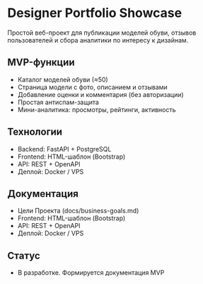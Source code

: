 # Designer Portfolio Showcase

Простой веб-проект для публикации моделей обуви, отзывов пользователей и сбора аналитики по интересу к дизайнам.

## MVP-функции

- Каталог моделей обуви (≈50)
- Страница модели с фото, описанием и отзывами
- Добавление оценки и комментария (без авторизации)
- Простая антиспам-защита
- Мини-аналитика: просмотры, рейтинги, активность

## Технологии

- Backend: FastAPI + PostgreSQL
- Frontend: HTML-шаблон (Bootstrap)
- API: REST + OpenAPI
- Деплой: Docker / VPS

## Документация

- Цели Проекта (docs/business-goals.md)
- Frontend: HTML-шаблон (Bootstrap)
- API: REST + OpenAPI
- Деплой: Docker / VPS

## Статус
- В разработке. Формируется документация MVP

